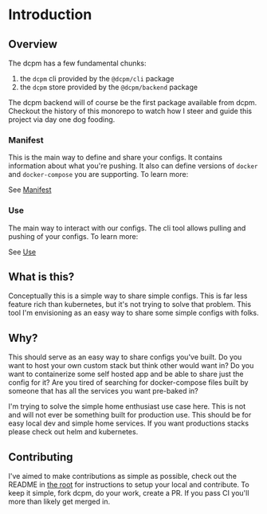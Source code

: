 # Introduction

## Overview

The dcpm has a few fundamental chunks:

  1. the `dcpm` cli provided by the `@dcpm/cli` package
  1. the `dcpm` store provided by the `@dcpm/backend` package

The dcpm backend will of course be the first package available from dcpm. Checkout the history of this monorepo to watch how I steer and guide this project via day one dog fooding.

### Manifest

This is the main way to define and share your configs. It contains information about what you're pushing. It also can define versions of `docker` and `docker-compose` you are supporting. To learn more:

See [Manifest](/manifest/)

### Use

The main way to interact with our configs. The cli tool allows pulling and pushing of your configs. To learn more:

See [Use](/use/)

## What is this?

Conceptually this is a simple way to share simple configs. This is far less feature rich than kubernetes, but it's not trying to solve that problem. This tool I'm envisioning as an easy way to share some simple configs with folks.

## Why?

This should serve as an easy way to share configs you've built. Do you want to host your own custom stack but think other would want in? Do you want to containerize some self hosted app and be able to share just the config for it? Are you tired of searching for docker-compose files built by someone that has all the services you want pre-baked in?

I'm trying to solve the simple home enthusiast use case here. This is not and will not ever be something built for production use. This should be for easy local dev and simple home services. If you want productions stacks please check out helm and kubernetes.

## Contributing

I've aimed to make contributions as simple as possible, check out the README in [the root](https://github.com/hweeks/dcpm) for instructions to setup your local and contribute. To keep it simple, fork dcpm, do your work, create a PR. If you pass CI you'll more than likely get merged in.
